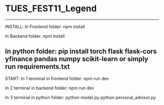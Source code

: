 # TUES_FEST11_Legend
-------------------------------
INSTALL:
In Frontend folder:
npm install

In Backend folder:
npm install

In python folder:
pip install torch flask flask-cors yfinance pandas numpy scikit-learn
or simply run requirements.txt
--------------------------------
START:
In 1 terminal in frontend folder:
npm run dev

In 2 terminal in backend folder:
npm run dev

In 3 terminal in python folder:
python model.py
python personal_advisor.py


